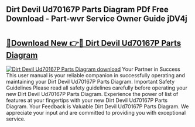 ## Dirt Devil Ud70167P Parts Diagram PDf Free Download - Part-wvr Service Owner Guide jDV4j

# <h2><a href="http://dfo49p.blite.top/?on=Dirt+Devil+Ud70167P+Parts+Diagram">🔗Download New 👉🔴 Dirt Devil Ud70167P Parts Diagram</a></h2>

[![Dirt Devil Ud70167P Parts Diagram download](https://i.imgur.com/lujVjoI.png)](http://dfo49p.blite.top/?on=Dirt+Devil+Ud70167P+Parts+Diagram)
Your Partner in Success This user manual is your reliable companion in successfully operating and maintaining your Dirt Devil Ud70167P Parts Diagram. Important Safety Guidelines Please read all safety guidelines carefully before operating your new Dirt Devil Ud70167P Parts Diagram. Experience the power of list of features at your fingertips with your new Dirt Devil Ud70167P Parts Diagram. Your Feedback is Valuable Dirt Devil Ud70167P Parts Diagram. We appreciate your input and are committed to providing you with exceptional service.
